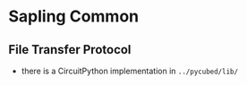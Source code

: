 # Sapling Common

## File Transfer Protocol

- there is a CircuitPython implementation in `../pycubed/lib/`

